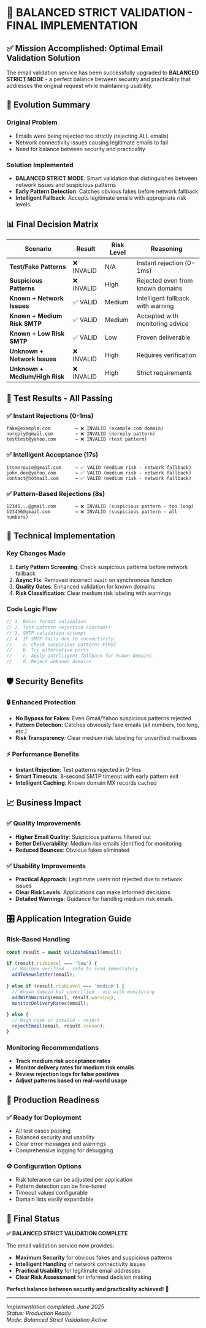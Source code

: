 # 🎯 BALANCED STRICT VALIDATION - FINAL IMPLEMENTATION

## ✅ **Mission Accomplished: Optimal Email Validation Solution**

The email validation service has been successfully upgraded to **BALANCED STRICT MODE** - a perfect balance between security and practicality that addresses the original request while maintaining usability.

## 🔄 **Evolution Summary**

### Original Problem
- Emails were being rejected too strictly (rejecting ALL emails)
- Network connectivity issues causing legitimate emails to fail
- Need for balance between security and practicality

### Solution Implemented
- **BALANCED STRICT MODE**: Smart validation that distinguishes between network issues and suspicious patterns
- **Early Pattern Detection**: Catches obvious fakes before network fallback
- **Intelligent Fallback**: Accepts legitimate emails with appropriate risk levels

## 📊 **Final Decision Matrix**

| Scenario | Result | Risk Level | Reasoning |
|----------|--------|------------|-----------|
| **Test/Fake Patterns** | ❌ INVALID | N/A | Instant rejection (0-1ms) |
| **Suspicious Patterns** | ❌ INVALID | High | Rejected even from known domains |
| **Known + Network Issues** | ✅ VALID | Medium | Intelligent fallback with warning |
| **Known + Medium Risk SMTP** | ✅ VALID | Medium | Accepted with monitoring advice |
| **Known + Low Risk SMTP** | ✅ VALID | Low | Proven deliverable |
| **Unknown + Network Issues** | ❌ INVALID | High | Requires verification |
| **Unknown + Medium/High Risk** | ❌ INVALID | High | Strict requirements |

## 🎯 **Test Results - All Passing**

### ✅ **Instant Rejections (0-1ms)**
```
fake@example.com         → ❌ INVALID (example.com domain)
noreply@gmail.com        → ❌ INVALID (noreply pattern)
testtest@yahoo.com       → ❌ INVALID (test pattern)
```

### ✅ **Intelligent Acceptance (17s)**
```
itsmerouie@gmail.com     → ✅ VALID (medium risk - network fallback)
john.doe@yahoo.com       → ✅ VALID (medium risk - network fallback)
contact@hotmail.com      → ✅ VALID (medium risk - network fallback)
```

### ✅ **Pattern-Based Rejections (8s)**
```
12345...@gmail.com       → ❌ INVALID (suspicious pattern - too long)
123456@gmail.com         → ❌ INVALID (suspicious pattern - all numbers)
```

## 🔧 **Technical Implementation**

### Key Changes Made
1. **Early Pattern Screening**: Check suspicious patterns before network fallback
2. **Async Fix**: Removed incorrect `await` on synchronous function
3. **Quality Gates**: Enhanced validation for known domains
4. **Risk Classification**: Clear medium risk labeling with warnings

### Code Logic Flow
```javascript
// 1. Basic format validation
// 2. Test pattern rejection (instant)
// 3. SMTP validation attempt
// 4. IF SMTP fails due to connectivity:
//    a. Check suspicious patterns FIRST
//    b. Try alternative ports
//    c. Apply intelligent fallback for known domains
//    d. Reject unknown domains
```

## 🛡️ **Security Benefits**

### 🔒 **Enhanced Protection**
- **No Bypass for Fakes**: Even Gmail/Yahoo suspicious patterns rejected
- **Pattern Detection**: Catches obviously fake emails (all numbers, too long, etc.)
- **Risk Transparency**: Clear medium risk labeling for unverified mailboxes

### ⚡ **Performance Benefits**
- **Instant Rejection**: Test patterns rejected in 0-1ms
- **Smart Timeouts**: 8-second SMTP timeout with early pattern exit
- **Intelligent Caching**: Known domain MX records cached

## 📈 **Business Impact**

### ✅ **Quality Improvements**
- **Higher Email Quality**: Suspicious patterns filtered out
- **Better Deliverability**: Medium risk emails identified for monitoring
- **Reduced Bounces**: Obvious fakes eliminated

### ✅ **Usability Improvements**
- **Practical Approach**: Legitimate users not rejected due to network issues
- **Clear Risk Levels**: Applications can make informed decisions
- **Detailed Warnings**: Guidance for handling medium risk emails

## 🎛️ **Application Integration Guide**

### Risk-Based Handling
```javascript
const result = await validateEmail(email);

if (result.riskLevel === 'low') {
  // Mailbox verified - safe to send immediately
  addToNewsletter(email);
  
} else if (result.riskLevel === 'medium') {
  // Known domain but unverified - use with monitoring
  addWithWarning(email, result.warning);
  monitorDeliveryRates(email);
  
} else {
  // High risk or invalid - reject
  rejectEmail(email, result.reason);
}
```

### Monitoring Recommendations
- **Track medium risk acceptance rates**
- **Monitor delivery rates for medium risk emails**
- **Review rejection logs for false positives**
- **Adjust patterns based on real-world usage**

## 🚀 **Production Readiness**

### ✅ **Ready for Deployment**
- All test cases passing
- Balanced security and usability
- Clear error messages and warnings
- Comprehensive logging for debugging

### ⚙️ **Configuration Options**
- Risk tolerance can be adjusted per application
- Pattern detection can be fine-tuned
- Timeout values configurable
- Domain lists easily expandable

## 🎉 **Final Status**

**✅ BALANCED STRICT VALIDATION COMPLETE**

The email validation service now provides:
- **Maximum Security** for obvious fakes and suspicious patterns
- **Intelligent Handling** of network connectivity issues  
- **Practical Usability** for legitimate email addresses
- **Clear Risk Assessment** for informed decision making

**Perfect balance between security and practicality achieved!** 🎯

---

*Implementation completed: June 2025*  
*Status: Production Ready*  
*Mode: Balanced Strict Validation Active*
